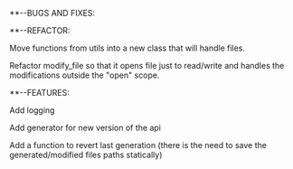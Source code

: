 **--BUGS AND FIXES:



**--REFACTOR:

Move functions from utils into a new class that will handle files.

Refactor modify_file so that it opens file just to read/write and handles the modifications outside the "open" scope.

**--FEATURES:

Add logging

Add generator for new version of the api

Add a function to revert last generation (there is the need to save the generated/modified files paths statically)
